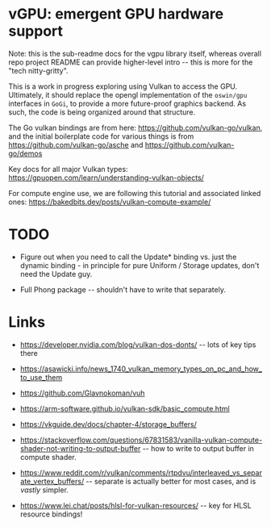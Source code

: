 # vGPU: emergent GPU hardware support

Note: this is the sub-readme docs for the vgpu library itself, whereas overall repo project README can provide higher-level intro -- this is more for the "tech nitty-gritty".

This is a work in progress exploring using Vulkan to access the GPU.  Ultimately, it should replace the opengl implementation of the `oswin/gpu` interfaces in `GoGi`, to provide a more future-proof graphics backend.  As such, the code is being organized around that structure.

The Go vulkan bindings are from here: https://github.com/vulkan-go/vulkan, and the initial boilerplate code for various things is from https://github.com/vulkan-go/asche and https://github.com/vulkan-go/demos

Key docs for all major Vulkan types: https://gpuopen.com/learn/understanding-vulkan-objects/

For compute engine use, we are following this tutorial and associated linked ones:
https://bakedbits.dev/posts/vulkan-compute-example/

# TODO

* Figure out when you need to call the Update* binding vs. just the dynamic binding - in principle for pure Uniform / Storage updates, don't need the Update guy.

* Full Phong package -- shouldn't have to write that separately.

# Links

* https://developer.nvidia.com/blog/vulkan-dos-donts/ -- lots of key tips there

* https://asawicki.info/news_1740_vulkan_memory_types_on_pc_and_how_to_use_them
* https://github.com/Glavnokoman/vuh
* https://arm-software.github.io/vulkan-sdk/basic_compute.html
* https://vkguide.dev/docs/chapter-4/storage_buffers/

* https://stackoverflow.com/questions/67831583/vanilla-vulkan-compute-shader-not-writing-to-output-buffer -- how to write to output buffer in compute shader.

* https://www.reddit.com/r/vulkan/comments/rtpdvu/interleaved_vs_separate_vertex_buffers/ -- separate is actually better for most cases, and is *vastly* simpler.

* https://www.lei.chat/posts/hlsl-for-vulkan-resources/ -- key for HLSL resource bindings!
